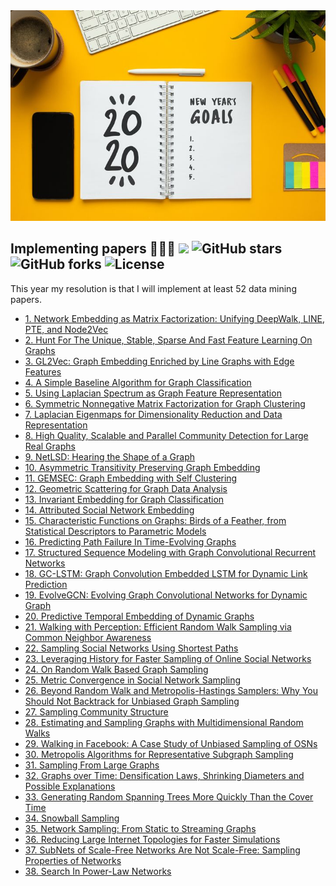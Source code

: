 <div align="center">
  <img src="https://github.com/benedekrozemberczki/resolutions-2020/blob/master/resolutions.jpeg">
</div>

## Implementing papers 👨🏻‍💻 ![](https://img.shields.io/badge/progress-73.07%25-green.svg) ![GitHub stars](https://img.shields.io/github/stars/benedekrozemberczki/resolutions-2020.svg?style=plastic) ![GitHub forks](https://img.shields.io/github/forks/benedekrozemberczki/resolutions-2020.svg?color=blue&style=plastic) ![License](https://img.shields.io/github/license/benedekrozemberczki/resolutions-2020.svg?color=blue&style=plastic)

This year my resolution is that I will implement at least 52 data mining papers.

- [1. Network Embedding as Matrix Factorization: Unifying DeepWalk, LINE, PTE, and Node2Vec](https://karateclub.readthedocs.io/en/latest/modules/root.html#karateclub.node_embedding.neighbourhood.netmf.NetMF)
- [2. Hunt For The Unique, Stable, Sparse And Fast Feature Learning On Graphs](https://karateclub.readthedocs.io/en/latest/modules/root.html#karateclub.graph_embedding.fgsd.FGSD)
- [3. GL2Vec: Graph Embedding Enriched by Line Graphs with Edge Features](https://karateclub.readthedocs.io/en/latest/modules/root.html#karateclub.graph_embedding.gl2vec.GL2Vec)
- [4. A Simple Baseline Algorithm for Graph Classification](https://karateclub.readthedocs.io/en/latest/modules/root.html#karateclub.graph_embedding.sf.SF)
- [5. Using Laplacian Spectrum as Graph Feature Representation](https://karateclub.readthedocs.io/en/latest/modules/root.html#karateclub.graph_embedding.sf.SF)
- [6. Symmetric Nonnegative Matrix Factorization for Graph Clustering](https://karateclub.readthedocs.io/en/latest/modules/root.html#karateclub.community_detection.overlapping.symmnmf.SymmNMF)
- [7. Laplacian Eigenmaps for Dimensionality Reduction and Data Representation](https://karateclub.readthedocs.io/en/latest/modules/root.html#karateclub.node_embedding.neighbourhood.laplacianeigenmaps.LaplacianEigenmaps)
- [8. High Quality, Scalable and Parallel Community Detection for Large Real Graphs](https://karateclub.readthedocs.io/en/latest/modules/root.html#karateclub.community_detection.non_overlapping.scd.SCD)
- [9. NetLSD: Hearing the Shape of a Graph](https://karateclub.readthedocs.io/en/latest/modules/root.html#karateclub.graph_embedding.netlsd.NetLSD)
- [10. Asymmetric Transitivity Preserving Graph Embedding](https://karateclub.readthedocs.io/en/latest/modules/root.html#karateclub.node_embedding.neighbourhood.hope.HOPE)
- [11. GEMSEC: Graph Embedding with Self Clustering](https://karateclub.readthedocs.io/en/latest/modules/root.html#karateclub.community_detection.non_overlapping.gemsec.GEMSEC)
- [12. Geometric Scattering for Graph Data Analysis](https://karateclub.readthedocs.io/en/latest/modules/root.html#karateclub.graph_embedding.geoscattering.GeoScattering)
- [13. Invariant Embedding for Graph Classification](https://karateclub.readthedocs.io/en/latest/modules/root.html#karateclub.graph_embedding.ige.IGE)
- [14. Attributed Social Network Embedding](https://karateclub.readthedocs.io/en/latest/modules/root.html#karateclub.node_embedding.attributed.asne)
- [15. Characteristic Functions on Graphs: Birds of a Feather, from Statistical Descriptors to Parametric Models](https://karateclub.readthedocs.io/en/latest/modules/root.html#karateclub.graph_embedding.feathergraph.FeatherGraph)
- [16. Predicting Path Failure In Time-Evolving Graphs](https://pytorch-geometric-temporal.readthedocs.io/en/latest/modules/root.html#torch_geometric_temporal.nn.recurrent.lrgcn.LRGCN)
- [17. Structured Sequence Modeling with Graph Convolutional Recurrent Networks](https://pytorch-geometric-temporal.readthedocs.io/en/latest/modules/root.html#torch_geometric_temporal.nn.recurrent.gconv_gru.GConvGRU)
- [18. GC-LSTM: Graph Convolution Embedded LSTM for Dynamic Link Prediction](https://pytorch-geometric-temporal.readthedocs.io/en/latest/modules/root.html#torch_geometric_temporal.nn.recurrent.gc_lstm.GCLSTM)
- [19. EvolveGCN: Evolving Graph Convolutional Networks for Dynamic Graph](https://pytorch-geometric-temporal.readthedocs.io/en/latest/modules/root.html#torch_geometric_temporal.nn.recurrent.evolvegcnh.EvolveGCNH)
- [20. Predictive Temporal Embedding of Dynamic Graphs](https://pytorch-geometric-temporal.readthedocs.io/en/latest/modules/root.html#torch_geometric_temporal.nn.recurrent.dygrae.DyGrEncoder)
- [21. Walking with Perception: Efficient Random Walk Sampling via Common Neighbor Awareness]()
- [22. Sampling Social Networks Using Shortest Paths]()
- [23. Leveraging History for Faster Sampling of Online Social Networks](https://little-ball-of-fur.readthedocs.io/en/latest/modules/root.html#littleballoffur.exploration_sampling.circulatedneighborsrandomwalksampler.CirculatedNeighborsRandomWalkSampler)
- [24. On Random Walk Based Graph Sampling](https://little-ball-of-fur.readthedocs.io/en/latest/modules/root.html#littleballoffur.exploration_sampling.metropolishastingsrandomwalksampler.MetropolisHastingsRandomWalkSampler)
- [25. Metric Convergence in Social Network Sampling](https://little-ball-of-fur.readthedocs.io/en/latest/modules/root.html#littleballoffur.exploration_sampling.depthfirstsearchsampler.DepthFirstSearchSampler)
- [26. Beyond Random Walk and Metropolis-Hastings Samplers: Why You Should Not Backtrack for Unbiased Graph Sampling](https://little-ball-of-fur.readthedocs.io/en/latest/modules/root.html#littleballoffur.exploration_sampling.nonbacktrackingrandomwalksampler.NonBackTrackingRandomWalkSampler)
- [27. Sampling Community Structure](https://little-ball-of-fur.readthedocs.io/en/latest/modules/root.html#littleballoffur.exploration_sampling.communitystructureexpansionsampler.CommunityStructureExpansionSampler)
- [28. Estimating and Sampling Graphs with Multidimensional Random Walks](https://little-ball-of-fur.readthedocs.io/en/latest/modules/root.html#littleballoffur.exploration_sampling.randomwalkwithjumpsampler.RandomWalkWithJumpSampler)
- [29. Walking in Facebook: A Case Study of Unbiased Sampling of OSNs](https://little-ball-of-fur.readthedocs.io/en/latest/modules/root.html#littleballoffur.exploration_sampling.randomwalksampler.RandomWalkSampler)
- [30. Metropolis Algorithms for Representative Subgraph Sampling](https://little-ball-of-fur.readthedocs.io/en/latest/modules/root.html#littleballoffur.exploration_sampling.metropolishastingsrandomwalksampler.MetropolisHastingsRandomWalkSampler)
- [31. Sampling From Large Graphs](https://little-ball-of-fur.readthedocs.io/en/latest/modules/root.html#littleballoffur.node_sampling.pagerankbasedsampler.PageRankBasedSampler)
- [32. Graphs over Time: Densification Laws, Shrinking Diameters and Possible Explanations](https://little-ball-of-fur.readthedocs.io/en/latest/modules/root.html#littleballoffur.exploration_sampling.forestfiresampler.ForestFireSampler)
- [33. Generating Random Spanning Trees More Quickly Than the Cover Time](https://little-ball-of-fur.readthedocs.io/en/latest/modules/root.html#littleballoffur.exploration_sampling.looperasedrandomwalksampler.LoopErasedRandomWalkSampler)
- [34. Snowball Sampling](https://little-ball-of-fur.readthedocs.io/en/latest/modules/root.html#littleballoffur.exploration_sampling.snowballsampler.SnowBallSampler)
- [35. Network Sampling: From Static to Streaming Graphs](https://little-ball-of-fur.readthedocs.io/en/latest/modules/root.html#littleballoffur.edge_sampling.randomedgesamplerwithinduction.RandomEdgeSamplerWithInduction)
- [36. Reducing Large Internet Topologies for Faster Simulations](https://little-ball-of-fur.readthedocs.io/en/latest/modules/root.html#littleballoffur.edge_sampling.randomedgesampler.RandomEdgeSampler)
- [37. SubNets of Scale-Free Networks Are Not Scale-Free: Sampling Properties of Networks](https://little-ball-of-fur.readthedocs.io/en/latest/modules/root.html#littleballoffur.node_sampling.randomnodesampler.RandomNodeSampler)
- [38. Search In Power-Law Networks](https://little-ball-of-fur.readthedocs.io/en/latest/modules/root.html#littleballoffur.node_sampling.degreebasedsampler.DegreeBasedSampler)
